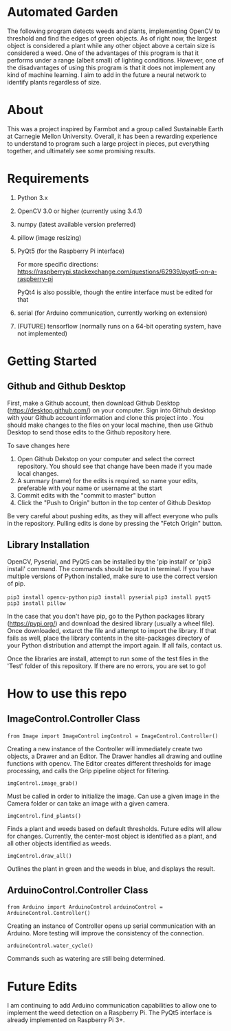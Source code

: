 # Automated Garden

The following program detects weeds and plants, implementing OpenCV 
to threshold and find the edges of green objects. As of right now, 
the largest object is considered a plant while any other object above 
a certain size is considered a weed. One of the advantages of this 
program is that it performs under a range (albeit small) of lighting 
conditions. However, one of the disadvantages of using this program is 
that it does not implement any kind of machine learning. I aim to add 
in the future a neural network to identify plants regardless of size.

# About

This was a project inspired by Farmbot and a group called Sustainable Earth 
at Carnegie Mellon University. Overall, it has been a rewarding experience 
to understand to program such a large project in pieces, put everything 
together, and ultimately see some promising results.

# Requirements

1. Python 3.x
2. OpenCV 3.0 or higher (currently using 3.4.1)
3. numpy (latest available version preferred)
4. pillow (image resizing)
5. PyQt5 (for the Raspberry Pi interface)

    For more specific directions: https://raspberrypi.stackexchange.com/questions/62939/pyqt5-on-a-raspberry-pi
    
    PyQt4 is also possible, though the entire interface must be edited for that
    
6. serial (for Arduino communication, currently working on extension)
7. (FUTURE) tensorflow (normally runs on a 64-bit operating system, have not implemented)

# Getting Started

## Github and Github Desktop

First, make a Github account, then download Github Desktop (https://desktop.github.com/) on your computer. Sign into Github desktop with your Github account information and clone this project into . You should make changes to the files on your local machine, then use Github Desktop to send those edits to the Github repository here.

To save changes here
1. Open Github Dekstop on your computer and select the correct repository. You should see that change have been made if you made local changes.
2. A summary (name) for the edits is required, so name your edits, preferable with your name or username at the start
3. Commit edits with the "commit to master" button
4. Click the "Push to Origin" button in the top center of Github Desktop

Be very careful about pushing edits, as they will affect everyone who pulls in the repository. Pulling edits is done by pressing the "Fetch Origin" button.

## Library Installation

OpenCV, Pyserial, and PyQt5 can be installed by the 'pip install' or 'pip3 install' command. The commands should be input in terminal. If you have multiple versions of Python installed, make sure to use the correct version of pip.

```pip3 install opencv-python```
```pip3 install pyserial```
```pip3 install pyqt5```
```pip3 install pillow```

In the case that you don't have pip, go to the Python packages library (https://pypi.org/) and download the desired library (usually a wheel file). Once downloaded, extarct the file and attempt to import the library. If that fails as well, place the library contents in the site-packages directory of your Python distribution and attempt the import again. If all fails, contact us.

Once the libraries are install, attempt to run some of the test files in the 'Test' folder of this repository. If there are no errors, you are set to go!

# How to use this repo

## ImageControl.Controller Class

```from Image import ImageControl```
```imgControl = ImageControl.Controller()```

Creating a new instance of the Controller will immediately create two objects, 
a Drawer and an Editor. The Drawer handles all drawing and outline 
functions with opencv. The Editor creates different thresholds for image 
processing, and calls the Grip pipeline object for filtering.

```imgControl.image_grab()```

Must be called in order to initialize the image. Can use a given image in the Camera
folder or can take an image with a given camera.

```imgControl.find_plants()```

Finds a plant and weeds based on default thresholds. Future edits will allow for 
changes. Currently, the center-most object is identified as a plant, and all other 
objects identified as weeds. 

```imgControl.draw_all()```

Outlines the plant in green and the weeds in blue, and displays the result.

## ArduinoControl.Controller Class

```from Arduino import ArduinoControl```
```arduinoControl = ArduinoControl.Controller()```

Creating an instance of Controller opens up serial communication with an Arduino.
More testing will improve the consistency of the connection.

```arduinoControl.water_cycle()```

Commands such as watering are still being determined.

# Future Edits
I am continuing to add Arduino communication capabilities to allow one to implement 
the weed detection on a Raspberry Pi. The PyQt5 interface is already implemented on 
Raspberry Pi 3+.
